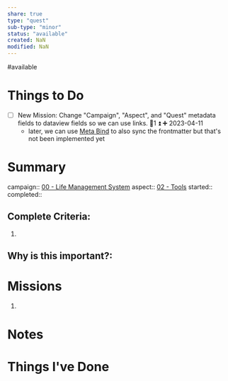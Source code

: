 ```yaml
---
share: true
type: "quest"
sub-type: "minor"
status: "available"
created: NaN 
modified: NaN
---
```

 
#available 
# Things to Do
- [ ] New Mission: Change "Campaign", "Aspect", and "Quest" metadata fields to dataview fields so we can use links. 🥄1 ⏫ ➕ 2023-04-11
	- later, we can use [Meta Bind](Meta%20Bind.md) to also sync the frontmatter but that's not been implemented yet

# Summary
campaign:: [00 - Life Management System](./00%20-%20Life%20Management%20System.md)
aspect:: [02 - Tools](./02%20-%20Tools.md)
started:: 
completed::
## Complete Criteria:
1. 

## Why is this important?:

# Missions
1.

# Notes

# Things I've Done